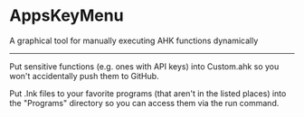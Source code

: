 # AppsKeyMenu
A graphical tool for manually executing AHK functions dynamically

---

Put sensitive functions (e.g. ones with API keys) into Custom.ahk so you won't accidentally push them to GitHub.

Put .lnk files to your favorite programs (that aren't in the listed places) into the "Programs" directory so you can access them via the run command.